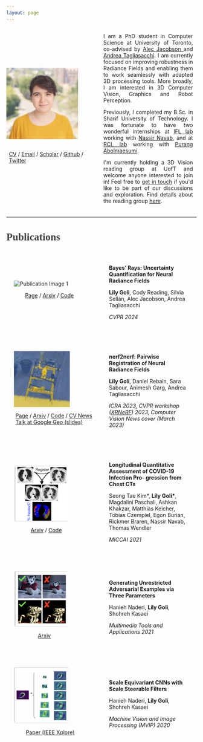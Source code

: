 ```yaml
---
layout: page
---
```


<div style="display: flex; justify-content: space-between; align-items: center;">
        <div style="flex: 1; padding-right: 20px;">
            <img src="images/lily.jpg" alt="Your Image" style="max-width: 80%;  display: block;">
            <br>
            <p style="margin-left: 3%"><a href="/files/cv.pdf">CV</a>  /  <a href="mailto:lily.goli@mail.utoronto.ca">Email</a>  /  <a href="https://scholar.google.com/citations?user=2wnyE-8AAAAJ&hl=en">Scholar</a>  /  <a href="https://github.com/lilygoli">Github</a>  /  <a href="https://twitter.com/lily_goli">Twitter</a></p> 
        </div>
        <div style="flex: 1; padding-left: 0px; padding-right: 10px">
            <p style="text-align: justify;">I am a PhD student in Computer Science at University of Toronto, co-advised by <a href="https://www.cs.toronto.edu/~jacobson" target="_blank" rel="noopener noreferrer"> Alec Jacobson </a> and <a href="https://taiya.github.io" target="_blank" rel="noopener noreferrer">Andrea Tagliasacchi</a>. I am currently focused on improving robustness in Radiance Fields and enabling them to work seamlessly with adapted 3D processing tools. More broadly, I am interested in 3D Computer Vision, Graphics and Robot Perception.</p>
            <p style="text-align: justify;">Previously, I completed my B.Sc. in Sharif University of Technology. I was fortunate to have two wonderful internships at <a href="https://www.cs.cit.tum.de/en/camp/labs-locations/ifl-lab/" target="_blank" rel="noopener noreferrer">IFL lab</a> working with <a href="https://www.professoren.tum.de/en/navab-nassir" target="_blank" rel="noopener noreferrer">Nassir Navab</a>, and at <a href="https://rcl.ece.ubc.ca/" target="_blank" rel="noopener noreferrer">RCL lab</a> working with <a href="https://ece.ubc.ca/purang-abolmaesumi/" target="_blank" rel="noopener noreferrer">Purang Abolmaesumi</a>.</p>
              <p style="text-align: justify;"> I'm currently holding a 3D Vision reading group at UofT and welcome anyone interested to join in! Feel free to <a href="mailto:lily.goli@mail.utoronto.ca" >get in touch</a> if you'd like to be part of our discussions and exploration. Find details about the reading group <a href="https://3dvisionreadinggroup.github.io/" target="_blank" rel="noopener noreferrer">here</a>.</p>  
        </div>
</div>
<hr style="margin-top: 20px; margin-bottom: 20px;">
<div>
        <h2 style="color: #424242;font-size: 27px; font-family: Helvetica-light, serif;">Publications</h2>
        <div style="display: flex; justify-content: space-between; align-items: center; margin-bottom: 20px;">
            <div style="flex: 1; padding: 20px;">
                <img src="/images/bayesrays.gif" alt="Publication Image 1" style="max-width: 70%;  display: block;">
                <p style="margin-left: 14%"> <a href="https://bayesrays.github.io" target="_blank" rel="noopener noreferrer">Page</a> / <a href="https://arxiv.org/abs/2309.03185" target="_blank" rel="noopener noreferrer">Arxiv</a> / <a href="https://github.com/BayesRays/BayesRays/tree/main" target="_blank" rel="noopener noreferrer">Code</a></p>
            </div>
            <div style="flex: 1; padding: 20px;">
                <p> <b>Bayes’ Rays: Uncertainty Quantification for Neural Radiance Fields</b> </p>
                <p> <b>Lily Goli</b>, Cody Reading, Silvia Sellán, Alec Jacobson, Andrea Tagliasacchi </p>
                <p><i>CVPR 2024</i></p>
            </div>
        </div>
        <div style="display: flex; justify-content: space-between; align-items: center; margin-bottom: 20px;">
            <div style="flex: 1; padding: 20px;">
                <img src="/images/n2n.gif" alt="Publication Image 1" style="max-width: 70%;  display: block;">
                <p style="margin-left: 2%"> <a href="https://nerf2nerf.github.io" target="_blank" rel="noopener noreferrer">Page</a> / <a href="https://arxiv.org/abs/2211.01600" target="_blank" rel="noopener noreferrer">Arxiv</a> / <a href="https://github.com/nerf2nerf/nerf2nerf" target="_blank" rel="noopener noreferrer">Code</a> / <a href="https://t.co/VNO1VjgWOO" target="_blank" rel="noopener noreferrer">CV News</a> <br> <a href="/files/nerf2nerf_slides.pdf" target="_blank" rel="noopener noreferrer">Talk at Google Geo (slides)</a></p>
            </div>
            <div style="flex: 1; padding: 20px;">
                <p> <b>nerf2nerf: Pairwise Registration of Neural Radiance Fields</b> </p>
                <p> <b>Lily Goli</b>, Daniel Rebain, Sara Sabour, Animesh Garg, Andrea Tagliasacchi </p>
                <p><i>ICRA 2023, CVPR workshop (<a href="https://sites.google.com/view/xrnerf/">XRNeRF</a>) 2023, Computer Vision News cover (March 2023)</i></p>
            </div>
        </div>
        <div style="display: flex; justify-content: space-between; align-items: center; margin-bottom: 20px;">
            <div style="flex: 1; padding: 20px;">
                <img src="/images/long.png" alt="Publication Image 1" style="max-width: 70%;  display: block;">
                <p style="margin-left: 21%"> <a href="https://arxiv.org/abs/2103.07240" target="_blank" rel="noopener noreferrer">Arxiv</a> / <a href="https://github.com/lilygoli/longitudinalCOVID" target="_blank" rel="noopener noreferrer">Code</a></p>
            </div>
            <div style="flex: 1; padding: 20px;">
                <p> <b>Longitudinal Quantitative Assessment of COVID-19 Infection Pro-
gression from Chest CTs</b> </p>
                <p> Seong Tae Kim*, <b>Lily Goli*</b>, Magdalini Paschali, Ashkan Khakzar, Matthias Keicher, Tobias Czempiel, Egon Burian, Rickmer Braren, Nassir Navab, Thomas Wendler </p>
                <p><i>MICCAI 2021</i></p>
            </div>
        </div>
        <div style="display: flex; justify-content: space-between; align-items: center; margin-bottom: 20px;">
            <div style="flex: 1; padding: 20px;">
                <img src="/images/adv1.png" alt="Publication Image 1" style="max-width: 70%; display: block;">
                <p style="margin-left: 30%"> <a href="https://arxiv.org/abs/2103.07640" target="_blank" rel="noopener noreferrer">Arxiv</a></p>
            </div>
            <div style="flex: 1; padding: 20px;">
                <p> <b>Generating Unrestricted Adversarial Examples via Three Parameters</b> </p>
                <p> Hanieh Naderi, <b>Lily Goli</b>, Shohreh Kasaei</p>
                <p><i> Multimedia Tools and Applications 2021</i></p>
            </div>
        </div> 
        <div style="display: flex; justify-content: space-between; align-items: center; margin-bottom: 20px;">
            <div style="flex: 1; padding: 20px;">
                <img src="/images/adv2.png" alt="Publication Image 1" style="max-width: 70%;  display: block;">
                <p style="margin-left: 15%"> <a href="https://ieeexplore.ieee.org/document/9116889" target="_blank" rel="noopener noreferrer">Paper (IEEE Xplore)</a></p>
            </div>
            <div style="flex: 1; padding: 20px;">
                <p> <b>Scale Equivariant CNNs with Scale Steerable Filters</b> </p>
                <p> Hanieh Naderi, <b>Lily Goli</b>, Shohreh Kasaei</p>
                <p><i> Machine Vision and Image Processing (MVIP) 2020</i></p>
            </div>
        </div> 
    </div>
